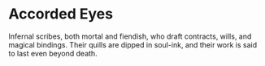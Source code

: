 # Accorded Eyes


Infernal scribes, both mortal and fiendish, who draft contracts, wills, and magical bindings. Their quills are dipped in soul-ink, and their work is said to last even beyond death.



